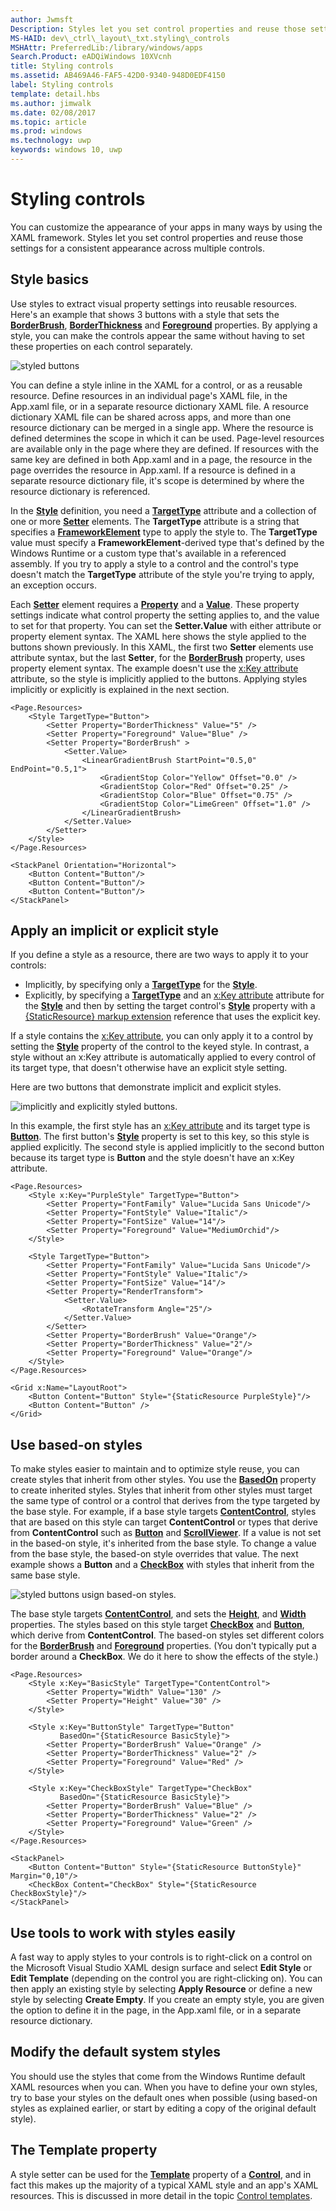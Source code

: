 ---author: JwmsftDescription: Styles let you set control properties and reuse those settings for a consistent appearance across multiple controls.MS-HAID: dev\_ctrl\_layout\_txt.styling\_controlsMSHAttr: PreferredLib:/library/windows/appsSearch.Product: eADQiWindows 10XVcnhtitle: Styling controlsms.assetid: AB469A46-FAF5-42D0-9340-948D0EDF4150label: Styling controlstemplate: detail.hbsms.author: jimwalkms.date: 02/08/2017ms.topic: articlems.prod: windowsms.technology: uwpkeywords: windows 10, uwp---# Styling controlsYou can customize the appearance of your apps in many ways by using the XAML framework. Styles let you set control properties and reuse those settings for a consistent appearance across multiple controls.## Style basicsUse styles to extract visual property settings into reusable resources. Here's an example that shows 3 buttons with a style that sets the [**BorderBrush**](https://msdn.microsoft.com/library/windows/apps/br209397), [**BorderThickness**](https://msdn.microsoft.com/library/windows/apps/br209399) and [**Foreground**](https://msdn.microsoft.com/library/windows/apps/br209414) properties. By applying a style, you can make the controls appear the same without having to set these properties on each control separately.![styled buttons](images/styles-rainbow-buttons.png)You can define a style inline in the XAML for a control, or as a reusable resource. Define resources in an individual page's XAML file, in the App.xaml file, or in a separate resource dictionary XAML file. A resource dictionary XAML file can be shared across apps, and more than one resource dictionary can be merged in a single app. Where the resource is defined determines the scope in which it can be used. Page-level resources are available only in the page where they are defined. If resources with the same key are defined in both App.xaml and in a page, the resource in the page overrides the resource in App.xaml. If a resource is defined in a separate resource dictionary file, it's scope is determined by where the resource dictionary is referenced.In the [**Style**](https://msdn.microsoft.com/library/windows/apps/br208849) definition, you need a [**TargetType**](https://msdn.microsoft.com/library/windows/apps/br208857) attribute and a collection of one or more [**Setter**](https://msdn.microsoft.com/library/windows/apps/br208817) elements. The **TargetType** attribute is a string that specifies a [**FrameworkElement**](https://msdn.microsoft.com/library/windows/apps/br208706) type to apply the style to. The **TargetType** value must specify a **FrameworkElement**-derived type that's defined by the Windows Runtime or a custom type that's available in a referenced assembly. If you try to apply a style to a control and the control's type doesn't match the **TargetType** attribute of the style you're trying to apply, an exception occurs.Each [**Setter**](https://msdn.microsoft.com/library/windows/apps/br208817) element requires a [**Property**](https://msdn.microsoft.com/library/windows/apps/br208836) and a [**Value**](https://msdn.microsoft.com/library/windows/apps/br208838). These property settings indicate what control property the setting applies to, and the value to set for that property. You can set the **Setter.Value** with either attribute or property element syntax. The XAML here shows the style applied to the buttons shown previously. In this XAML, the first two **Setter** elements use attribute syntax, but the last **Setter**, for the [**BorderBrush**](https://msdn.microsoft.com/library/windows/apps/br209397) property, uses property element syntax. The example doesn't use the [x:Key attribute](../xaml-platform/x-key-attribute.md) attribute, so the style is implicitly applied to the buttons. Applying styles implicitly or explicitly is explained in the next section.```XAML<Page.Resources>    <Style TargetType="Button">        <Setter Property="BorderThickness" Value="5" />        <Setter Property="Foreground" Value="Blue" />        <Setter Property="BorderBrush" >            <Setter.Value>                <LinearGradientBrush StartPoint="0.5,0" EndPoint="0.5,1">                    <GradientStop Color="Yellow" Offset="0.0" />                    <GradientStop Color="Red" Offset="0.25" />                    <GradientStop Color="Blue" Offset="0.75" />                    <GradientStop Color="LimeGreen" Offset="1.0" />                </LinearGradientBrush>            </Setter.Value>        </Setter>    </Style></Page.Resources><StackPanel Orientation="Horizontal">    <Button Content="Button"/>    <Button Content="Button"/>    <Button Content="Button"/></StackPanel>```## Apply an implicit or explicit styleIf you define a style as a resource, there are two ways to apply it to your controls:-   Implicitly, by specifying only a [**TargetType**](https://msdn.microsoft.com/library/windows/apps/br208857) for the [**Style**](https://msdn.microsoft.com/library/windows/apps/br208849).-   Explicitly, by specifying a [**TargetType**](https://msdn.microsoft.com/library/windows/apps/br208857) and an [x:Key attribute](../xaml-platform/x-key-attribute.md) attribute for the [**Style**](https://msdn.microsoft.com/library/windows/apps/br208849) and then by setting the target control's [**Style**](https://msdn.microsoft.com/library/windows/apps/br208743) property with a [{StaticResource} markup extension](https://msdn.microsoft.com/library/windows/apps/mt185588) reference that uses the explicit key.If a style contains the [x:Key attribute](../xaml-platform/x-key-attribute.md), you can only apply it to a control by setting the [**Style**](https://msdn.microsoft.com/library/windows/apps/br208743) property of the control to the keyed style. In contrast, a style without an x:Key attribute is automatically applied to every control of its target type, that doesn't otherwise have an explicit style setting.Here are two buttons that demonstrate implicit and explicit styles.![implicitly and explicitly styled buttons.](images/styles-buttons-implicit-explicit.png)In this example, the first style has an [x:Key attribute](../xaml-platform/x-key-attribute.md) and its target type is [**Button**](https://msdn.microsoft.com/library/windows/apps/br209265). The first button's [**Style**](https://msdn.microsoft.com/library/windows/apps/br208743) property is set to this key, so this style is applied explicitly. The second style is applied implicitly to the second button because its target type is **Button** and the style doesn't have an x:Key attribute.```XAML<Page.Resources>    <Style x:Key="PurpleStyle" TargetType="Button">        <Setter Property="FontFamily" Value="Lucida Sans Unicode"/>        <Setter Property="FontStyle" Value="Italic"/>        <Setter Property="FontSize" Value="14"/>        <Setter Property="Foreground" Value="MediumOrchid"/>    </Style>    <Style TargetType="Button">        <Setter Property="FontFamily" Value="Lucida Sans Unicode"/>        <Setter Property="FontStyle" Value="Italic"/>        <Setter Property="FontSize" Value="14"/>        <Setter Property="RenderTransform">            <Setter.Value>                <RotateTransform Angle="25"/>            </Setter.Value>        </Setter>        <Setter Property="BorderBrush" Value="Orange"/>        <Setter Property="BorderThickness" Value="2"/>        <Setter Property="Foreground" Value="Orange"/>    </Style></Page.Resources><Grid x:Name="LayoutRoot">    <Button Content="Button" Style="{StaticResource PurpleStyle}"/>    <Button Content="Button" /></Grid>```## Use based-on stylesTo make styles easier to maintain and to optimize style reuse, you can create styles that inherit from other styles. You use the [**BasedOn**](https://msdn.microsoft.com/library/windows/apps/br208852) property to create inherited styles. Styles that inherit from other styles must target the same type of control or a control that derives from the type targeted by the base style. For example, if a base style targets [**ContentControl**](https://msdn.microsoft.com/library/windows/apps/br209365), styles that are based on this style can target **ContentControl** or types that derive from **ContentControl** such as [**Button**](https://msdn.microsoft.com/library/windows/apps/br209265) and [**ScrollViewer**](https://msdn.microsoft.com/library/windows/apps/br209527). If a value is not set in the based-on style, it's inherited from the base style. To change a value from the base style, the based-on style overrides that value. The next example shows a **Button** and a [**CheckBox**](https://msdn.microsoft.com/library/windows/apps/br209316) with styles that inherit from the same base style.![styled buttons usign based-on styles.](images/styles-buttons-based-on.png)The base style targets [**ContentControl**](https://msdn.microsoft.com/library/windows/apps/br209365), and sets the [**Height**](https://msdn.microsoft.com/library/windows/apps/br208718), and [**Width**](https://msdn.microsoft.com/library/windows/apps/br208751) properties. The styles based on this style target [**CheckBox**](https://msdn.microsoft.com/library/windows/apps/br209316) and [**Button**](https://msdn.microsoft.com/library/windows/apps/br209265), which derive from **ContentControl**. The based-on styles set different colors for the [**BorderBrush**](https://msdn.microsoft.com/library/windows/apps/br209397) and [**Foreground**](https://msdn.microsoft.com/library/windows/apps/br209414) properties. (You don't typically put a border around a **CheckBox**. We do it here to show the effects of the style.)```XAML<Page.Resources>    <Style x:Key="BasicStyle" TargetType="ContentControl">        <Setter Property="Width" Value="130" />        <Setter Property="Height" Value="30" />    </Style>    <Style x:Key="ButtonStyle" TargetType="Button"            BasedOn="{StaticResource BasicStyle}">        <Setter Property="BorderBrush" Value="Orange" />        <Setter Property="BorderThickness" Value="2" />        <Setter Property="Foreground" Value="Red" />    </Style>    <Style x:Key="CheckBoxStyle" TargetType="CheckBox"            BasedOn="{StaticResource BasicStyle}">        <Setter Property="BorderBrush" Value="Blue" />        <Setter Property="BorderThickness" Value="2" />        <Setter Property="Foreground" Value="Green" />    </Style></Page.Resources><StackPanel>    <Button Content="Button" Style="{StaticResource ButtonStyle}" Margin="0,10"/>    <CheckBox Content="CheckBox" Style="{StaticResource CheckBoxStyle}"/></StackPanel>```## Use tools to work with styles easilyA fast way to apply styles to your controls is to right-click on a control on the Microsoft Visual Studio XAML design surface and select **Edit Style** or **Edit Template** (depending on the control you are right-clicking on). You can then apply an existing style by selecting **Apply Resource** or define a new style by selecting **Create Empty**. If you create an empty style, you are given the option to define it in the page, in the App.xaml file, or in a separate resource dictionary.## Modify the default system stylesYou should use the styles that come from the Windows Runtime default XAML resources when you can. When you have to define your own styles, try to base your styles on the default ones when possible (using based-on styles as explained earlier, or start by editing a copy of the original default style).## The Template propertyA style setter can be used for the [**Template**](https://msdn.microsoft.com/library/windows/apps/br209465) property of a [**Control**](https://msdn.microsoft.com/library/windows/apps/br209390), and in fact this makes up the majority of a typical XAML style and an app's XAML resources. This is discussed in more detail in the topic [Control templates](control-templates.md).
